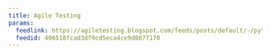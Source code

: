 ```yaml
---
title: Agile Testing
params:
  feedlink: https://agiletesting.blogspot.com/feeds/posts/default/-/python
  feedid: 406518fcad3df9cd5eca4ce9d0877170
---
```

